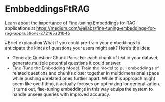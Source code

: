 # EmbbeddingsFtRAG

Learn about the importance of Fine-tuning Embeddings for RAG applications at 
https://medium.com/@ailabs/fine-tuning-embeddings-for-rag-applications-272165a31b4a


#Brief explanation
What if you could pre-train your embeddings to anticipate the kinds of questions your users might ask?
Here’s the idea:
- Generate Question-Chunk Pairs: For each chunk of text in your dataset, generate multiple potential questions it could answer.
- Fine-Tune the Embedding Model: Train the model to pull embeddings of related questions and chunks closer together in multidimensional space while pushing unrelated ones further apart.
While this approach might seem like overfitting, it actually focuses on optimizing for generalization. It turns out, fine-tuning embeddings in this way equips the system to handle unseen queries with improved accuracy.



 

